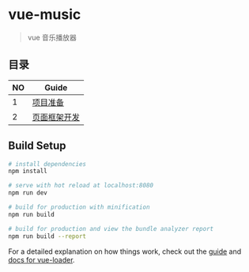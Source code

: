# vue-music

> vue 音乐播放器


## 目录


NO| Guide |
---| --- | 
 1 |  [项目准备](./notes/1.1_intro.md)  |
 2 | [页面框架开发](./notes/2.1_skeleton.md)





## Build Setup

``` bash
# install dependencies
npm install

# serve with hot reload at localhost:8080
npm run dev

# build for production with minification
npm run build

# build for production and view the bundle analyzer report
npm run build --report
```

For a detailed explanation on how things work, check out the [guide](http://vuejs-templates.github.io/webpack/) and [docs for vue-loader](http://vuejs.github.io/vue-loader).

